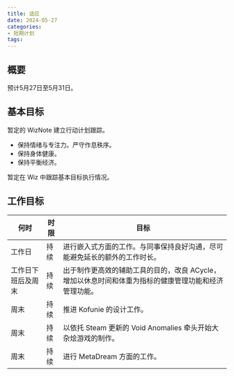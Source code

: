 ```yaml
---
title: 适应
date: 2024-05-27
categories:
- 短期计划
tags:
---
```


## 概要

预计5月27日至5月31日。

## 基本目标

暂定的 WizNote 建立行动计划跟踪。

- 保持情绪与专注力。严守作息秩序。
- 保持身体健康。
- 保持平衡经济。

暂定在 Wiz 中跟踪基本目标执行情况。

## 工作目标

| 何时 | 时限 | 目标 |
| --- | --- | --- |
| 工作日 | 持续 | 进行嵌入式方面的工作。与同事保持良好沟通，尽可能避免延长的额外的工作时长。|
| 工作日下班后及周末 | 持续 | 出于制作更高效的辅助工具的目的，改良 ACycle，增加以休息时间和体重为指标的健康管理功能和经济管理功能。|
| 周末 | 持续 | 推进 Kofunie 的设计工作。|
| 周末 | 持续 | 以依托 Steam 更新的 Void Anomalies 牵头开始大杂烩游戏的制作。|
| 周末 | 持续 | 进行 MetaDream 方面的工作。|
